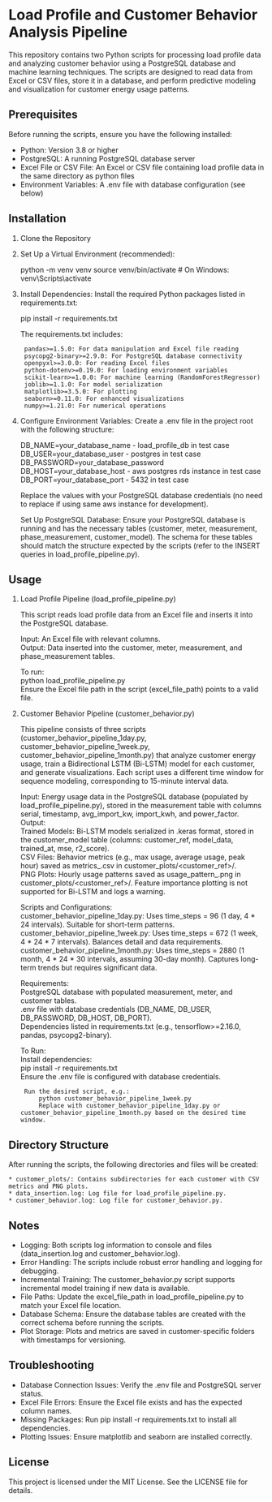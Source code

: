 # Load Profile and Customer Behavior Analysis Pipeline

This repository contains two Python scripts for processing load profile data and analyzing customer behavior using a PostgreSQL database and machine learning techniques. The scripts are designed to read data from Excel or CSV files, store it in a database, and perform predictive modeling and visualization for customer energy usage patterns.

## Prerequisites

Before running the scripts, ensure you have the following installed:

* Python: Version 3.8 or higher
* PostgreSQL: A running PostgreSQL database server
* Excel File or CSV File: An Excel or CSV file containing load profile data in the same directory as python files
* Environment Variables: A .env file with database configuration (see below)

## Installation

1. Clone the Repository

2. Set Up a Virtual Environment (recommended):

    python -m venv venv
    source venv/bin/activate  # On Windows: venv\Scripts\activate

3. Install Dependencies: Install the required Python packages listed in requirements.txt:

    pip install -r requirements.txt

    The requirements.txt includes:

        pandas>=1.5.0: For data manipulation and Excel file reading
        psycopg2-binary>=2.9.0: For PostgreSQL database connectivity
        openpyxl>=3.0.0: For reading Excel files
        python-dotenv>=0.19.0: For loading environment variables
        scikit-learn>=1.0.0: For machine learning (RandomForestRegressor)
        joblib>=1.1.0: For model serialization
        matplotlib>=3.5.0: For plotting
        seaborn>=0.11.0: For enhanced visualizations
        numpy>=1.21.0: For numerical operations

4. Configure Environment Variables: Create a .env file in the project root with the following structure:

    DB_NAME=your_database_name - load_profile_db in test case  
    DB_USER=your_database_user - postgres in test case  
    DB_PASSWORD=your_database_password  
    DB_HOST=your_database_host - aws postgres rds instance in test case  
    DB_PORT=your_database_port - 5432 in test case  

    Replace the values with your PostgreSQL database credentials (no need to replace if using same aws instance for development).

    Set Up PostgreSQL Database: Ensure your PostgreSQL database is running and has the necessary tables (customer, meter, measurement, phase_measurement, customer_model). The schema for these tables should match the structure expected by the scripts (refer to the INSERT queries in load_profile_pipeline.py).

## Usage

1. Load Profile Pipeline (load_profile_pipeline.py)

    This script reads load profile data from an Excel file and inserts it into the PostgreSQL database.  
    
    Input: An Excel file with relevant columns.  
    Output: Data inserted into the customer, meter, measurement, and phase_measurement tables.  
    
    To run:  
        python load_profile_pipeline.py  
        Ensure the Excel file path in the script (excel_file_path) points to a valid file.  

2. Customer Behavior Pipeline (customer_behavior.py)

    This pipeline consists of three scripts (customer_behavior_pipeline_1day.py, customer_behavior_pipeline_1week.py, customer_behavior_pipeline_1month.py) that analyze customer energy usage, train a Bidirectional LSTM (Bi-LSTM) model for each customer, and generate visualizations. Each script uses a different time window for sequence modeling, corresponding to 15-minute interval data.  
    
    Input: Energy usage data in the PostgreSQL database (populated by load_profile_pipeline.py), stored in the measurement table with columns serial, timestamp, avg_import_kw, import_kwh, and power_factor.  
    Output:  
        Trained Models: Bi-LSTM models serialized in .keras format, stored in the customer_model table (columns: customer_ref, model_data, trained_at, mse, r2_score).  
        CSV Files: Behavior metrics (e.g., max usage, average usage, peak hour) saved as metrics_<timestamp>.csv in customer_plots/<customer_ref>/.  
        PNG Plots: Hourly usage patterns saved as usage_pattern_<timestamp>.png in customer_plots/<customer_ref>/. Feature importance plotting is not supported for Bi-LSTM and logs a warning.  
    
    Scripts and Configurations:  
        customer_behavior_pipeline_1day.py: Uses time_steps = 96 (1 day, 4 * 24 intervals). Suitable for short-term patterns.  
        customer_behavior_pipeline_1week.py: Uses time_steps = 672 (1 week, 4 * 24 * 7 intervals). Balances detail and data requirements.  
        customer_behavior_pipeline_1month.py: Uses time_steps = 2880 (1 month, 4 * 24 * 30 intervals, assuming 30-day month). Captures long-term trends but requires significant data.  

    Requirements:  
        PostgreSQL database with populated measurement, meter, and customer tables.  
        .env file with database credentials (DB_NAME, DB_USER, DB_PASSWORD, DB_HOST, DB_PORT).  
        Dependencies listed in requirements.txt (e.g., tensorflow>=2.16.0, pandas, psycopg2-binary).  

    To Run:  
        Install dependencies:  
            pip install -r requirements.txt  
            Ensure the .env file is configured with database credentials.  

        Run the desired script, e.g.:  
            python customer_behavior_pipeline_1week.py  
            Replace with customer_behavior_pipeline_1day.py or customer_behavior_pipeline_1month.py based on the desired time window.  

## Directory Structure

After running the scripts, the following directories and files will be created:

    * customer_plots/: Contains subdirectories for each customer with CSV metrics and PNG plots.
    * data_insertion.log: Log file for load_profile_pipeline.py.
    * customer_behavior.log: Log file for customer_behavior.py.

## Notes

* Logging: Both scripts log information to console and files (data_insertion.log and customer_behavior.log).
* Error Handling: The scripts include robust error handling and logging for debugging.
* Incremental Training: The customer_behavior.py script supports incremental model training if new data is available.
* File Paths: Update the excel_file_path in load_profile_pipeline.py to match your Excel file location.
* Database Schema: Ensure the database tables are created with the correct schema before running the scripts.
* Plot Storage: Plots and metrics are saved in customer-specific folders with timestamps for versioning.

## Troubleshooting

* Database Connection Issues: Verify the .env file and PostgreSQL server status.
* Excel File Errors: Ensure the Excel file exists and has the expected column names.
* Missing Packages: Run pip install -r requirements.txt to install all dependencies.
* Plotting Issues: Ensure matplotlib and seaborn are installed correctly.

## License

This project is licensed under the MIT License. See the LICENSE file for details.